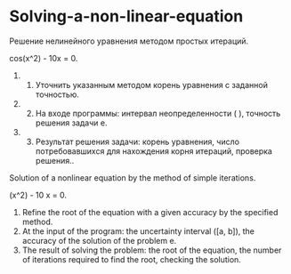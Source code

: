 # Solving-a-non-linear-equation

Решение нелинейного уравнения методом простых итераций.

cos(x^2) - 10x = 0.

1.	1. Уточнить указанным методом корень уравнения с заданной точностью.
2.	2.	На входе программы: интервал неопределенности ( ), точность решения задачи e.
3.	3.	Результат решения задачи: корень уравнения, число потребовавшихся для нахождения корня итераций, проверка решения..


Solution of a nonlinear equation by the method of simple iterations.

(x^2) - 10 x = 0.

1. Refine the root of the equation with a given accuracy by the specified method.
2. At the input of the program: the uncertainty interval ([a, b]), the accuracy of the solution of the problem e.
3. The result of solving the problem: the root of the equation, the number of iterations required to find the root, checking the solution.
